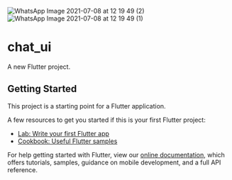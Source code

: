 ![WhatsApp Image 2021-07-08 at 12 19 49 (2)](https://user-images.githubusercontent.com/27766375/124939869-3df7f880-dfe8-11eb-9fd3-dfd76eda67e3.jpeg)
![WhatsApp Image 2021-07-08 at 12 19 49 (1)](https://user-images.githubusercontent.com/27766375/124939879-3fc1bc00-dfe8-11eb-960b-144c814ac356.jpeg)
# chat_ui

A new Flutter project.

## Getting Started

This project is a starting point for a Flutter application.

A few resources to get you started if this is your first Flutter project:

- [Lab: Write your first Flutter app](https://flutter.dev/docs/get-started/codelab)
- [Cookbook: Useful Flutter samples](https://flutter.dev/docs/cookbook)

For help getting started with Flutter, view our
[online documentation](https://flutter.dev/docs), which offers tutorials,
samples, guidance on mobile development, and a full API reference.
